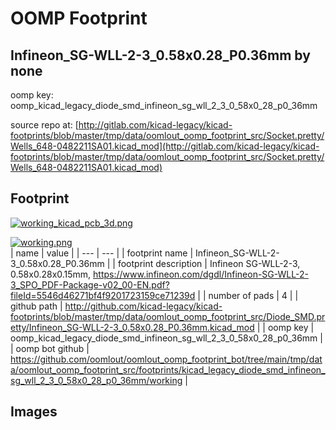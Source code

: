 # OOMP Footprint  
## Infineon_SG-WLL-2-3_0.58x0.28_P0.36mm  by none  
  
oomp key: oomp_kicad_legacy_diode_smd_infineon_sg_wll_2_3_0_58x0_28_p0_36mm  
  
source repo at: [http://gitlab.com/kicad-legacy/kicad-footprints/blob/master/tmp/data/oomlout_oomp_footprint_src/Socket.pretty/Wells_648-0482211SA01.kicad_mod](http://gitlab.com/kicad-legacy/kicad-footprints/blob/master/tmp/data/oomlout_oomp_footprint_src/Socket.pretty/Wells_648-0482211SA01.kicad_mod)  
## Footprint  
  
[![working_kicad_pcb_3d.png](working_kicad_pcb_3d_600.png)](working_kicad_pcb_3d.png)  
  
[![working.png](working_600.png)](working.png)  
| name | value | 
| --- | --- | 
| footprint name | Infineon_SG-WLL-2-3_0.58x0.28_P0.36mm | 
| footprint description | Infineon  SG-WLL-2-3, 0.58x0.28x0.15mm, https://www.infineon.com/dgdl/Infineon-SG-WLL-2-3_SPO_PDF-Package-v02_00-EN.pdf?fileId=5546d46271bf4f9201723159ce71239d | 
| number of pads | 4 | 
| github path | http://github.com/kicad-legacy/kicad-footprints/blob/master/tmp/data/oomlout_oomp_footprint_src/Diode_SMD.pretty/Infineon_SG-WLL-2-3_0.58x0.28_P0.36mm.kicad_mod | 
| oomp key | oomp_kicad_legacy_diode_smd_infineon_sg_wll_2_3_0_58x0_28_p0_36mm | 
| oomp bot github | https://github.com/oomlout/oomlout_oomp_footprint_bot/tree/main/tmp/data/oomlout_oomp_footprint_src/footprints/kicad_legacy_diode_smd_infineon_sg_wll_2_3_0_58x0_28_p0_36mm/working | 
## Images  
